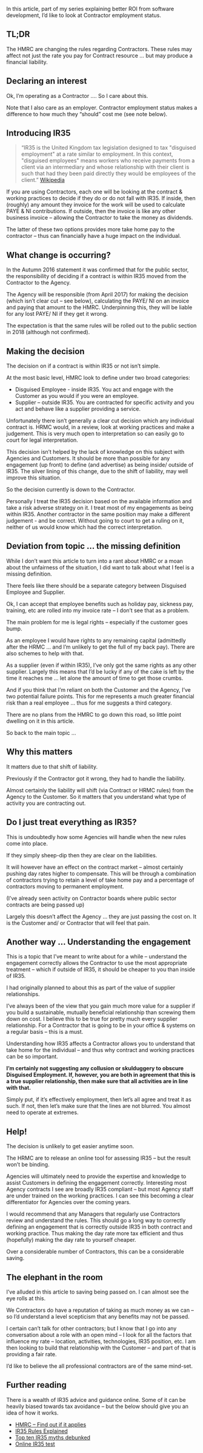 In this article, part of my series explaining better ROI from software development, I’d like to look at Contractor employment status.

## TL;DR

The HMRC are changing the rules regarding Contractors. These rules may affect not just the rate you pay for Contract resource … but may produce a financial liability.

## Declaring an interest

Ok, I’m operating as a Contractor …. So I care about this.

Note that I also care as an employer. Contractor employment status makes a difference to how much they “should” cost me (see note below).

## Introducing IR35

> “IR35 is the United Kingdom tax legislation designed to tax "disguised employment" at a rate similar to employment. In this context, "disguised employees" means workers who receive payments from a client via an intermediary and whose relationship with their client is such that had they been paid directly they would be employees of the client.” [Wikipedia](http://en.wikipedia.org/wiki/IR35)

If you are using Contractors, each one will be looking at the contract & working practices to decide if they do or do not fall with IR35. If inside, then (roughly) any amount they invoice for the work will be used to calculate PAYE & NI contributions. If outside, then the invoice is like any other business invoice – allowing the Contractor to take the money as dividends.

The latter of these two options provides more take home pay to the contractor – thus can financially have a huge impact on the individual.

## What change is occurring?

In the Autumn 2016 statement it was confirmed that for the public sector, the responsibility of deciding if a contract is within IR35 moved from the Contractor to the Agency.

The Agency will be responsible (from April 2017) for making the decision (which isn’t clear cut – see below), calculating the PAYE/ NI on an invoice and paying that amount to the HMRC. Underpinning this, they will be liable for any lost PAYE/ NI if they get it wrong.

The expectation is that the same rules will be rolled out to the public section in 2018 (although not confirmed).

## Making the decision

The decision on if a contract is within IR35 or not isn’t simple.

At the most basic level, HMRC look to define under two broad categories:

* Disguised Employee - inside IR35. You act and engage with the Customer as you would if you were an employee.
* Supplier – outside IR35. You are contracted for specific activity and you act and behave like a supplier providing a service.

Unfortunately there isn’t generally a clear cut decision which any individual contract is. HRMC would, in a review, look at working practices and make a judgement. This is very much open to interpretation so can easily go to court for legal interpretation.

This decision isn’t helped by the lack of knowledge on this subject with Agencies and Customers. It should be more than possible for any engagement (up front) to define (and advertise) as being inside/ outside of IR35. The silver lining of this change, due to the shift of liability, may well improve this situation.

So the decision currently is down to the Contractor.

Personally I treat the IR35 decision based on the available information and take a risk adverse strategy on it. I treat most of my engagements as being within IR35. Another contractor in the same position may make a different judgement - and be correct. Without going to court to get a ruling on it, neither of us would know which had the correct interpretation.

## Deviation from topic … the missing definition

While I don’t want this article to turn into a rant about HMRC or a moan about the unfairness of the situation, I did want to talk about what I feel is a missing definition.

There feels like there should be a separate category between Disguised Employee and Supplier.

Ok, I can accept that employee benefits such as holiday pay, sickness pay, training, etc are rolled into my invoice rate – I don’t see that as a problem.

The main problem for me is legal rights – especially if the customer goes bump.

As an employee I would have rights to any remaining capital (admittedly after the HRMC … and I’m unlikely to get the full of my back pay). There are also schemes to help with that.

As a supplier (even if within IR35), I’ve only got the same rights as any other supplier. Largely this means that I’d be lucky if any of the cake is left by the time it reaches me … let alone the amount of time to get those crumbs.

And if you think that I’m reliant on both the Customer and the Agency, I’ve two potential failure points. This for me represents a much greater financial risk than a real employee … thus for me suggests a third category.

There are no plans from the HMRC to go down this road, so little point dwelling on it in this article.

So back to the main topic …

## Why this matters

It matters due to that shift of liability.

Previously if the Contractor got it wrong, they had to handle the liability.

Almost certainly the liability will shift (via Contract or HRMC rules) from the Agency to the Customer. So it matters that you understand what type of activity you are contracting out.

## Do I just treat everything as IR35?

This is undoubtedly how some Agencies will handle when the new rules come into place.

If they simply sheep-dip then they are clear on the liabilities.

It will however have an effect on the contract market – almost certainly pushing day rates higher to compensate. This will be through a combination of contractors trying to retain a level of take home pay and a percentage of contractors moving to permanent employment.

(I’ve already seen activity on Contractor boards where public sector contracts are being passed up)

Largely this doesn’t affect the Agency … they are just passing the cost on. It is the Customer and/ or Contractor that will feel that pain.

## Another way … Understanding the engagement

This is a topic that I’ve meant to write about for a while – understand the engagement correctly allows the Contractor to use the most appropriate treatment – which if outside of IR35, it should be cheaper to you than inside of IR35.

I had originally planned to about this as part of the value of supplier relationships.

I’ve always been of the view that you gain much more value for a supplier if you build a sustainable, mutually beneficial relationship than screwing them down on cost. I believe this to be true for pretty much every supplier relationship. For a Contractor that is going to be in your office & systems on a regular basis – this is a must.

Understanding how IR35 affects a Contractor allows you to understand that take home for the individual – and thus why contract and working practices can be so important.

**I’m certainly not suggesting any collusion or skulduggery to obscure Disguised Employment. If, however, you are both in agreement that this is a true supplier relationship, then make sure that all activities are in line with that.**

Simply put, if it’s effectively employment, then let’s all agree and treat it as such. If not, then let’s make sure that the lines are not blurred. You almost need to operate at extremes.

## Help!

The decision is unlikely to get easier anytime soon.

The HRMC are to release an online tool for assessing IR35 – but the result won’t be binding.

Agencies will ultimately need to provide the expertise and knowledge to assist Customers in defining the engagement correctly. Interesting most Agency contracts I see are broadly IR35 compliant – but most Agency staff are under trained on the working practices. I can see this becoming a clear differentiator for Agencies over the coming years.

I would recommend that any Managers that regularly use Contractors review and understand the rules. This should go a long way to correctly defining an engagement that is correctly outside IR35 in both contract and working practice. Thus making the day rate more tax efficient and thus (hopefully) making the day rate to yourself cheaper.

Over a considerable number of Contractors, this can be a considerable saving.

## The elephant in the room

I’ve alluded in this article to saving being passed on. I can almost see the eye rolls at this.

We Contractors do have a reputation of taking as much money as we can – so I’d understand a level scepticism that any benefits may not be passed.

I certain can’t talk for other contractors; but I know that I go into any conversation about a role with an open mind – I look for all the factors that influence my rate – location, activities, technologies, IR35 position, etc. I am then looking to build that relationship with the Customer – and part of that is providing a fair rate.

I’d like to believe the all professional contractors are of the same mind-set.

## Further reading

There is a wealth of IR35 advice and guidance online. Some of it can be heavily biased towards tax avoidance – but the below should give you an idea of how it works.

* [HMRC – Find out if it applies](http://www.gov.uk/guidance/ir35-find-out-if-it-applies)
* [IR35 Rules Explained](http://www.contractoruk.com/ir35/what_is_ir35_rules_explained.html)
* [Top ten IR35 myths debunked](http://www.contractoruk.com/ir35/top_ten_ir35_myths_debunked.html)
* [Online IR35 test](http://www.contractorcalculator.co.uk/ir35_test.aspx)